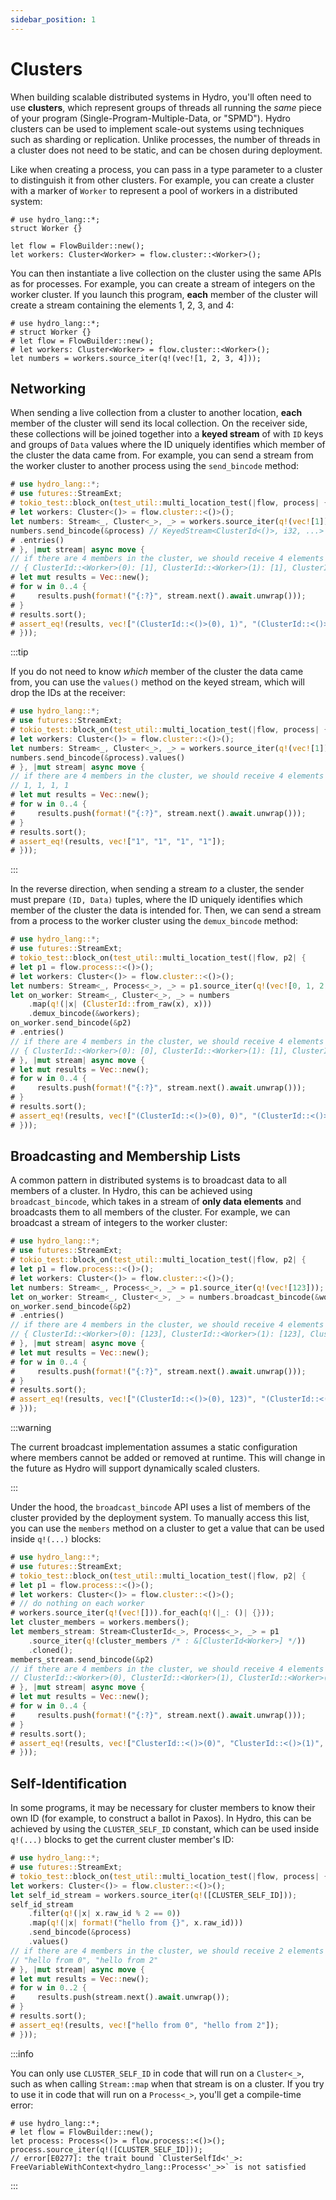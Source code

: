 ```yaml
---
sidebar_position: 1
---
```


# Clusters
When building scalable distributed systems in Hydro, you'll often need to use **clusters**, which represent groups of threads all running the _same_ piece of your program (Single-Program-Multiple-Data, or "SPMD"). Hydro clusters can be used to implement scale-out systems using techniques such as sharding or replication. Unlike processes, the number of threads in a cluster does not need to be static, and can be chosen during deployment.

Like when creating a process, you can pass in a type parameter to a cluster to distinguish it from other clusters. For example, you can create a cluster with a marker of `Worker` to represent a pool of workers in a distributed system:

```rust,no_run
# use hydro_lang::*;
struct Worker {}

let flow = FlowBuilder::new();
let workers: Cluster<Worker> = flow.cluster::<Worker>();
```

You can then instantiate a live collection on the cluster using the same APIs as for processes. For example, you can create a stream of integers on the worker cluster. If you launch this program, **each** member of the cluster will create a stream containing the elements 1, 2, 3, and 4:

```rust,no_run
# use hydro_lang::*;
# struct Worker {}
# let flow = FlowBuilder::new();
# let workers: Cluster<Worker> = flow.cluster::<Worker>();
let numbers = workers.source_iter(q!(vec![1, 2, 3, 4]));
```

## Networking
When sending a live collection from a cluster to another location, **each** member of the cluster will send its local collection. On the receiver side, these collections will be joined together into a **keyed stream** of with `ID` keys and groups of  `Data` values where the ID uniquely identifies which member of the cluster the data came from. For example, you can send a stream from the worker cluster to another process using the `send_bincode` method:

```rust
# use hydro_lang::*;
# use futures::StreamExt;
# tokio_test::block_on(test_util::multi_location_test(|flow, process| {
# let workers: Cluster<()> = flow.cluster::<()>();
let numbers: Stream<_, Cluster<_>, _> = workers.source_iter(q!(vec![1]));
numbers.send_bincode(&process) // KeyedStream<ClusterId<()>, i32, ...>
# .entries()
# }, |mut stream| async move {
// if there are 4 members in the cluster, we should receive 4 elements
// { ClusterId::<Worker>(0): [1], ClusterId::<Worker>(1): [1], ClusterId::<Worker>(2): [1], ClusterId::<Worker>(3): [1] }
# let mut results = Vec::new();
# for w in 0..4 {
#     results.push(format!("{:?}", stream.next().await.unwrap()));
# }
# results.sort();
# assert_eq!(results, vec!["(ClusterId::<()>(0), 1)", "(ClusterId::<()>(1), 1)", "(ClusterId::<()>(2), 1)", "(ClusterId::<()>(3), 1)"]);
# }));
```

:::tip

If you do not need to know _which_ member of the cluster the data came from, you can use the `values()` method on the keyed stream, which will drop the IDs at the receiver:

```rust
# use hydro_lang::*;
# use futures::StreamExt;
# tokio_test::block_on(test_util::multi_location_test(|flow, process| {
# let workers: Cluster<()> = flow.cluster::<()>();
let numbers: Stream<_, Cluster<_>, _> = workers.source_iter(q!(vec![1]));
numbers.send_bincode(&process).values()
# }, |mut stream| async move {
// if there are 4 members in the cluster, we should receive 4 elements
// 1, 1, 1, 1
# let mut results = Vec::new();
# for w in 0..4 {
#     results.push(format!("{:?}", stream.next().await.unwrap()));
# }
# results.sort();
# assert_eq!(results, vec!["1", "1", "1", "1"]);
# }));
```

:::

In the reverse direction, when sending a stream _to_ a cluster, the sender must prepare `(ID, Data)` tuples, where the ID uniquely identifies which member of the cluster the data is intended for. Then, we can send a stream from a process to the worker cluster using the `demux_bincode` method:

```rust
# use hydro_lang::*;
# use futures::StreamExt;
# tokio_test::block_on(test_util::multi_location_test(|flow, p2| {
# let p1 = flow.process::<()>();
# let workers: Cluster<()> = flow.cluster::<()>();
let numbers: Stream<_, Process<_>, _> = p1.source_iter(q!(vec![0, 1, 2, 3]));
let on_worker: Stream<_, Cluster<_>, _> = numbers
    .map(q!(|x| (ClusterId::from_raw(x), x)))
    .demux_bincode(&workers);
on_worker.send_bincode(&p2)
# .entries()
// if there are 4 members in the cluster, we should receive 4 elements
// { ClusterId::<Worker>(0): [0], ClusterId::<Worker>(1): [1], ClusterId::<Worker>(2): [2], ClusterId::<Worker>(3): [3] }
# }, |mut stream| async move {
# let mut results = Vec::new();
# for w in 0..4 {
#     results.push(format!("{:?}", stream.next().await.unwrap()));
# }
# results.sort();
# assert_eq!(results, vec!["(ClusterId::<()>(0), 0)", "(ClusterId::<()>(1), 1)", "(ClusterId::<()>(2), 2)", "(ClusterId::<()>(3), 3)"]);
# }));
```

## Broadcasting and Membership Lists
A common pattern in distributed systems is to broadcast data to all members of a cluster. In Hydro, this can be achieved using `broadcast_bincode`, which takes in a stream of **only data elements** and broadcasts them to all members of the cluster. For example, we can broadcast a stream of integers to the worker cluster:

```rust
# use hydro_lang::*;
# use futures::StreamExt;
# tokio_test::block_on(test_util::multi_location_test(|flow, p2| {
# let p1 = flow.process::<()>();
# let workers: Cluster<()> = flow.cluster::<()>();
let numbers: Stream<_, Process<_>, _> = p1.source_iter(q!(vec![123]));
let on_worker: Stream<_, Cluster<_>, _> = numbers.broadcast_bincode(&workers);
on_worker.send_bincode(&p2)
# .entries()
// if there are 4 members in the cluster, we should receive 4 elements
// { ClusterId::<Worker>(0): [123], ClusterId::<Worker>(1): [123], ClusterId::<Worker>(2): [123, ClusterId::<Worker>(3): [123] }
# }, |mut stream| async move {
# let mut results = Vec::new();
# for w in 0..4 {
#     results.push(format!("{:?}", stream.next().await.unwrap()));
# }
# results.sort();
# assert_eq!(results, vec!["(ClusterId::<()>(0), 123)", "(ClusterId::<()>(1), 123)", "(ClusterId::<()>(2), 123)", "(ClusterId::<()>(3), 123)"]);
# }));
```

:::warning

The current broadcast implementation assumes a static configuration where members cannot be added or removed at runtime. This will change in the future as Hydro will support dynamically scaled clusters.

:::

Under the hood, the `broadcast_bincode` API uses a list of members of the cluster provided by the deployment system. To manually access this list, you can use the `members` method on a cluster to get a value that can be used inside `q!(...)` blocks:

```rust
# use hydro_lang::*;
# use futures::StreamExt;
# tokio_test::block_on(test_util::multi_location_test(|flow, p2| {
# let p1 = flow.process::<()>();
# let workers: Cluster<()> = flow.cluster::<()>();
# // do nothing on each worker
# workers.source_iter(q!(vec![])).for_each(q!(|_: ()| {}));
let cluster_members = workers.members();
let members_stream: Stream<ClusterId<_>, Process<_>, _> = p1
    .source_iter(q!(cluster_members /* : &[ClusterId<Worker>] */))
    .cloned();
members_stream.send_bincode(&p2)
// if there are 4 members in the cluster, we should receive 4 elements
// ClusterId::<Worker>(0), ClusterId::<Worker>(1), ClusterId::<Worker>(2), ClusterId::<Worker>(3)
# }, |mut stream| async move {
# let mut results = Vec::new();
# for w in 0..4 {
#     results.push(format!("{:?}", stream.next().await.unwrap()));
# }
# results.sort();
# assert_eq!(results, vec!["ClusterId::<()>(0)", "ClusterId::<()>(1)", "ClusterId::<()>(2)", "ClusterId::<()>(3)"]);
# }));
```

## Self-Identification
In some programs, it may be necessary for cluster members to know their own ID (for example, to construct a ballot in Paxos). In Hydro, this can be achieved by using the `CLUSTER_SELF_ID` constant, which can be used inside `q!(...)` blocks to get the current cluster member's ID:

```rust
# use hydro_lang::*;
# use futures::StreamExt;
# tokio_test::block_on(test_util::multi_location_test(|flow, process| {
let workers: Cluster<()> = flow.cluster::<()>();
let self_id_stream = workers.source_iter(q!([CLUSTER_SELF_ID]));
self_id_stream
    .filter(q!(|x| x.raw_id % 2 == 0))
    .map(q!(|x| format!("hello from {}", x.raw_id)))
    .send_bincode(&process)
    .values()
// if there are 4 members in the cluster, we should receive 2 elements
// "hello from 0", "hello from 2"
# }, |mut stream| async move {
# let mut results = Vec::new();
# for w in 0..2 {
#     results.push(stream.next().await.unwrap());
# }
# results.sort();
# assert_eq!(results, vec!["hello from 0", "hello from 2"]);
# }));
```

:::info

You can only use `CLUSTER_SELF_ID` in code that will run on a `Cluster<_>`, such as when calling `Stream::map` when that stream is on a cluster. If you try to use it in code that will run on a `Process<_>`, you'll get a compile-time error:

```compile_fail
# use hydro_lang::*;
# let flow = FlowBuilder::new();
let process: Process<()> = flow.process::<()>();
process.source_iter(q!([CLUSTER_SELF_ID]));
// error[E0277]: the trait bound `ClusterSelfId<'_>: FreeVariableWithContext<hydro_lang::Process<'_>>` is not satisfied
```

:::
